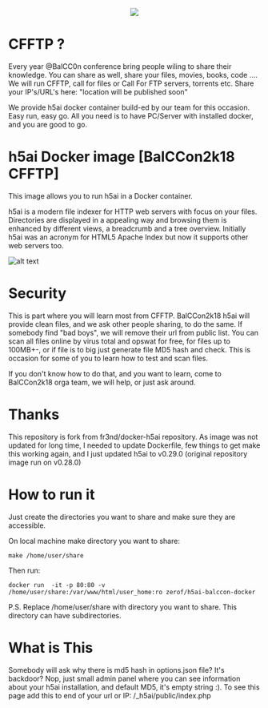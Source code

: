 <p align="center">
<img src="https://2k18.balccon.org/images/1/16/BalCCon2k18_1.png" />
</p>

# CFFTP ?

Every year @BalCC0n conference bring people wiling to share their knowledge. You can share as well, share your files, movies, books, code .... We will run CFFTP, call for files or Call For FTP servers, torrents etc. Share your IP's/URL's here: "location will be published soon"

We provide h5ai docker container build-ed by our team for this occasion. Easy run, easy go. All you need is to have PC/Server with installed docker, and you are good to go.  

# h5ai Docker image [BalCCon2k18 CFFTP]

This image allows you to run h5ai in a Docker container.

h5ai is a modern file indexer for HTTP web servers with focus on your files.
Directories are displayed in a appealing way and browsing them is enhanced by
different views, a breadcrumb and a tree overview. Initially h5ai was an
acronym for HTML5 Apache Index but now it supports other web servers too.

![alt text](https://cloud.githubusercontent.com/assets/776829/3098666/440f3ca6-e5ef-11e3-8979-36d2ac1a36a0.png)


# Security

This is part where you will learn most from CFFTP. BalCCon2k18 h5ai will provide clean files, and we ask other people sharing, to do the same. If somebody find "bad boys", we will remove their url from public list. You can scan all files online by virus total and opswat for free, for files up to 100MB+-, or if file is to big just generate file MD5 hash and check. This is occasion for some of you to learn how to test and scan files.

If you don't know how to do that, and you want to learn, come to BalCCon2k18 orga team, we will help, or just ask around.

# Thanks

This repository is fork from fr3nd/docker-h5ai repository. As image was not updated for long time, I needed to update Dockerfile, few things to get make this working again, and I just updated h5ai to v0.29.0 (original repository image run on v0.28.0)

# How to run it

Just create the directories you want to share and make sure they are accessible.

On local machine make directory you want to share:

```
make /home/user/share
```

Then run:

```
docker run  -it -p 80:80 -v /home/user/share:/var/www/html/user_home:ro zerof/h5ai-balccon-docker
```

P.S. Replace /home/user/share with directory you want to share. This directory can have subdirectories.

# What is This

Somebody will ask why there is md5 hash in options.json file? It's backdoor? Nop, just small admin panel where you can see information about your h5ai installation, and default MD5, it's empty string :). To see this page add this to end of your url or IP: /_h5ai/public/index.php
